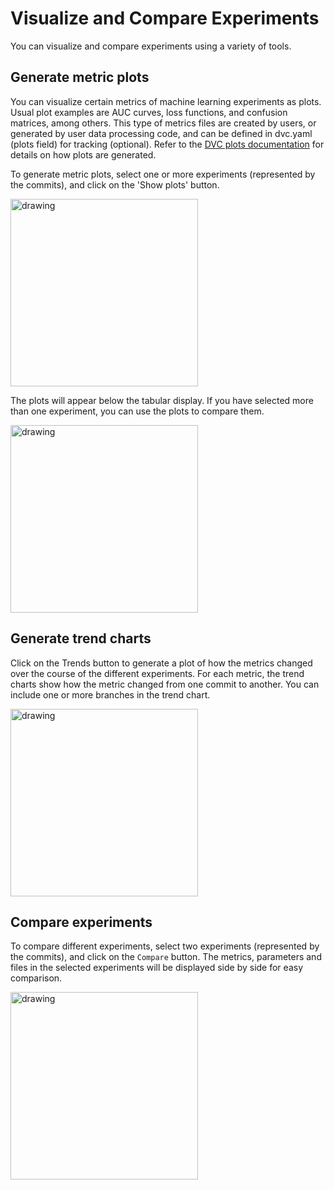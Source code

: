 # Visualize and Compare Experiments

You can visualize and compare experiments using a variety of tools.

## Generate metric plots

You can visualize certain metrics of machine learning experiments as plots.
Usual plot examples are AUC curves, loss functions, and confusion matrices,
among others. This type of metrics files are created by users, or generated by
user data processing code, and can be defined in dvc.yaml (plots field) for
tracking (optional). Refer to the
[DVC plots documentation](/doc/command-reference/plots) for details on how plots
are generated.

To generate metric plots, select one or more experiments (represented by the
commits), and click on the 'Show plots' button.

<img src="https://static.iterative.ai/img/studio/select_commits.png" alt="drawing" width="300"/>

The plots will appear below the tabular display. If you have selected more than
one experiment, you can use the plots to compare them.

<img src="https://static.iterative.ai/img/studio/plots.png" alt="drawing" width="300"/>

## Generate trend charts

Click on the Trends button to generate a plot of how the metrics changed over
the course of the different experiments. For each metric, the trend charts show
how the metric changed from one commit to another. You can include one or more
branches in the trend chart.

<img src="https://static.iterative.ai/img/studio/trends.png" alt="drawing" width="300"/>

## Compare experiments

To compare different experiments, select two experiments (represented by the
commits), and click on the `Compare` button. The metrics, parameters and files
in the selected experiments will be displayed side by side for easy comparison.

<img src="https://static.iterative.ai/img/studio/compare.png" alt="drawing" width="300"/>
